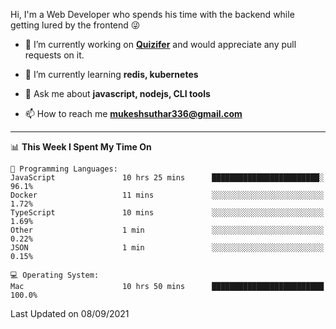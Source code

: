 Hi, I'm a Web Developer who spends his time with the backend while getting lured by the frontend 😜

- 🔭 I’m currently working on **[Quizifer](https://github.com/SutharMukesh/Quizifer/)** and would appreciate any pull requests on it.

- 🌱 I’m currently learning **redis, kubernetes**

- 💬 Ask me about **javascript, nodejs, CLI tools**

- 📫 How to reach me **mukeshsuthar336@gmail.com**

---
<!--START_SECTION:waka-->
📊 **This Week I Spent My Time On** 

```text
💬 Programming Languages: 
JavaScript               10 hrs 25 mins      ████████████████████████░   96.1% 
Docker                   11 mins             ░░░░░░░░░░░░░░░░░░░░░░░░░   1.72% 
TypeScript               10 mins             ░░░░░░░░░░░░░░░░░░░░░░░░░   1.69% 
Other                    1 min               ░░░░░░░░░░░░░░░░░░░░░░░░░   0.22% 
JSON                     1 min               ░░░░░░░░░░░░░░░░░░░░░░░░░   0.15%

💻 Operating System: 
Mac                      10 hrs 50 mins      █████████████████████████   100.0%

```


 Last Updated on 08/09/2021
<!--END_SECTION:waka-->
